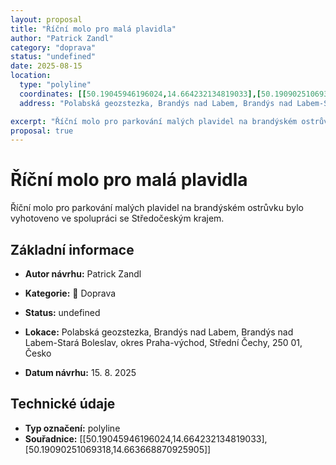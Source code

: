 ```yaml
---
layout: proposal
title: "Říční molo pro malá plavidla"
author: "Patrick Zandl"
category: "doprava"
status: "undefined"
date: 2025-08-15
location:
  type: "polyline"
  coordinates: [[50.19045946196024,14.664232134819033],[50.19090251069318,14.663668870925905]]
  address: "Polabská geozstezka, Brandýs nad Labem, Brandýs nad Labem-Stará Boleslav, okres Praha-východ, Střední Čechy, 250 01, Česko"

excerpt: "Říční molo pro parkování malých plavidel na brandýském ostrůvku bylo vyhotoveno ve spolupráci se Středočeským krajem."
proposal: true
---
```


# Říční molo pro malá plavidla

Říční molo pro parkování malých plavidel na brandýském ostrůvku bylo vyhotoveno ve spolupráci se Středočeským krajem.

## Základní informace

- **Autor návrhu:** Patrick Zandl
- **Kategorie:** 🚌 Doprava
- **Status:** undefined
- **Lokace:** Polabská geozstezka, Brandýs nad Labem, Brandýs nad Labem-Stará Boleslav, okres Praha-východ, Střední Čechy, 250 01, Česko

- **Datum návrhu:** 15. 8. 2025

## Technické údaje

- **Typ označení:** polyline
- **Souřadnice:** [[50.19045946196024,14.664232134819033],[50.19090251069318,14.663668870925905]]
